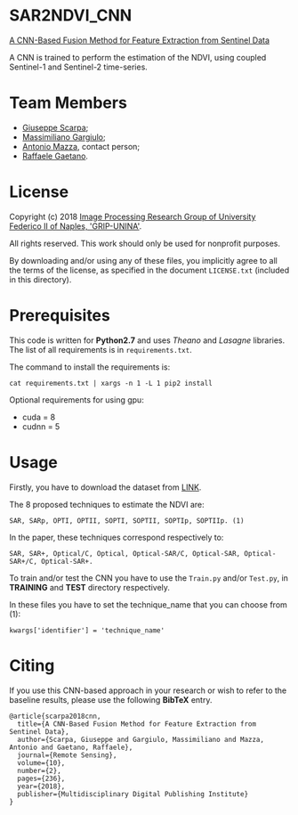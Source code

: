 # SAR2NDVI_CNN
[A CNN-Based Fusion Method for Feature Extraction from Sentinel Data](http://www.mdpi.com/2072-4292/10/2/236) 

A CNN is trained to perform the estimation of the NDVI, using coupled Sentinel-1 and Sentinel-2 time-series.


# Team Members

* [Giuseppe Scarpa](giscarpa@unina.it); 
* [Massimiliano Gargiulo](massimiliano.gargiulo@unina.it); 
* [Antonio Mazza](antonio.mazza@unina.it), contact person; 
* [Raffaele Gaetano](raffaele.gaetano@cirad.fr). 

# License 

Copyright (c) 2018 [Image Processing Research Group of University Federico II of Naples, 'GRIP-UNINA'](http://www.grip.unina.it/).

All rights reserved. This work should only be used for nonprofit purposes.

By downloading and/or using any of these files, you implicitly agree to all the terms of the license, as specified in the document `LICENSE.txt` (included in this directory).

# Prerequisites

This code is written for **Python2.7** and uses _Theano_ and _Lasagne_ libraries. The list of all requirements is in `requirements.txt`.

The command to install the requirements is:

```
cat requirements.txt | xargs -n 1 -L 1 pip2 install
```
Optional requirements for using gpu:

* cuda = 8
* cudnn = 5

# Usage

Firstly, you have to download the dataset from [LINK](http://www.grip.unina.it/).

The 8 proposed techniques to estimate the NDVI are:

```
SAR, SARp, OPTI, OPTII, SOPTI, SOPTII, SOPTIp, SOPTIIp. (1)
```
In the paper, these techniques correspond respectively to:

```
SAR, SAR+, Optical/C, Optical, Optical-SAR/C, Optical-SAR, Optical-SAR+/C, Optical-SAR+.
```

To train and/or test the CNN you have to use the `Train.py` and/or `Test.py`, in __TRAINING__ and __TEST__ directory respectively. 

In these files you have to set the technique_name that you can choose from (1): 

   ```
   kwargs['identifier'] = 'technique_name'
   ```

# Citing

If you use this CNN-based approach in your research or wish to refer to the baseline results, please use the following __BibTeX__ entry.
```
@article{scarpa2018cnn,
  title={A CNN-Based Fusion Method for Feature Extraction from Sentinel Data},
  author={Scarpa, Giuseppe and Gargiulo, Massimiliano and Mazza, Antonio and Gaetano, Raffaele},
  journal={Remote Sensing},
  volume={10},
  number={2},
  pages={236},
  year={2018},
  publisher={Multidisciplinary Digital Publishing Institute}
}
```
